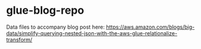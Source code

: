 # glue-blog-repo
Data files to accompany blog post here: https://aws.amazon.com/blogs/big-data/simplify-querying-nested-json-with-the-aws-glue-relationalize-transform/
